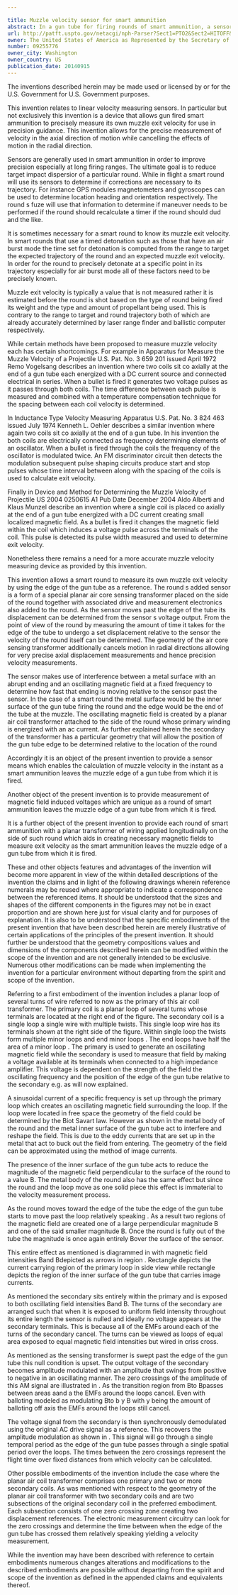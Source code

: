 ```yaml
---

title: Muzzle velocity sensor for smart ammunition
abstract: In a gun tube for firing rounds of smart ammunition, a sensor means applied to the ammunition which enables the calculation of muzzle velocity in the instant as the ammunition leaves the muzzle edge of the gun tube. The sensor relies on measurement of magnetic field induced voltages which are unique as the ammunition leaves the muzzle edge of the gun tube. Each round of ammunition has a planar transformer of wiring applied longitudinally on the side of the round, which aids in creating the necessary magnetic fields.
url: http://patft.uspto.gov/netacgi/nph-Parser?Sect1=PTO2&Sect2=HITOFF&p=1&u=%2Fnetahtml%2FPTO%2Fsearch-adv.htm&r=1&f=G&l=50&d=PALL&S1=09255776&OS=09255776&RS=09255776
owner: The United States of America as Represented by the Secretary of the Army
number: 09255776
owner_city: Washington
owner_country: US
publication_date: 20140915
---
```

The inventions described herein may be made used or licensed by or for the U.S. Government for U.S. Government purposes.

This invention relates to linear velocity measuring sensors. In particular but not exclusively this invention is a device that allows gun fired smart ammunition to precisely measure its own muzzle exit velocity for use in precision guidance. This invention allows for the precise measurement of velocity in the axial direction of motion while cancelling the effects of motion in the radial direction.

Sensors are generally used in smart ammunition in order to improve precision especially at long firing ranges. The ultimate goal is to reduce target impact dispersior of a particular round. While in flight a smart round will use its sensors to determine if corrections are necessary to its trajectory. For instance GPS modules magnetometers and gyroscopes can be used to determine location heading and orientation respectively. The round s fuze will use that information to determine if maneuver needs to be performed if the round should recalculate a timer if the round should dud and the like.

It is sometimes necessary for a smart round to know its muzzle exit velocity. In smart rounds that use a timed detonation such as those that have an air burst mode the time set for detonation is computed from the range to target the expected trajectory of the round and an expected muzzle exit velocity. In order for the round to precisely detonate at a specific point in its trajectory especially for air burst mode all of these factors need to be precisely known.

Muzzle exit velocity is typically a value that is not measured rather it is estimated before the round is shot based on the type of round being fired its weight and the type and amount of propellant being used. This is contrary to the range to target and round trajectory both of which are already accurately determined by laser range finder and ballistic computer respectively.

While certain methods have been proposed to measure muzzle velocity each has certain shortcomings. For example in Apparatus for Measure the Muzzle Velocity of a Projectile U.S. Pat. No. 3 659 201 issued April 1972 Remo Vogelsang describes an invention where two coils sit co axially at the end of a gun tube each energized with a DC current source and connected electrical in series. When a bullet is fired it generates two voltage pulses as it passes through both coils. The time difference between each pulse is measured and combined with a temperature compensation technique for the spacing between each coil velocity is determined.

In Inductance Type Velocity Measuring Apparatus U.S. Pat. No. 3 824 463 issued July 1974 Kenneth L. Oehler describes a similar invention where again two coils sit co axially at the end of a gun tube. In his invention the both coils are electrically connected as frequency determining elements of an oscillator. When a bullet is fired through the coils the frequency of the oscillator is modulated twice. An FM discriminator circuit then detects the modulation subsequent pulse shaping circuits produce start and stop pulses whose time interval between along with the spacing of the coils is used to calculate exit velocity.

Finally in Device and Method for Determining the Muzzle Velocity of Projectile US 2004 0250615 A1 Pub Date December 2004 Aldo Alberti and Klaus Munzel describe an invention where a single coil is placed co axially at the end of a gun tube energized with a DC current creating small localized magnetic field. As a bullet is fired it changes the magnetic field within the coil which induces a voltage pulse across the terminals of the coil. This pulse is detected its pulse width measured and used to determine exit velocity.

Nonetheless there remains a need for a more accurate muzzle velocity measuring device as provided by this invention.

This invention allows a smart round to measure its own muzzle exit velocity by using the edge of the gun tube as a reference. The round s added sensor is a form of a special planar air core sensing transformer placed on the side of the round together with associated drive and measurement electronics also added to the round. As the sensor moves past the edge of the tube its displacement can be determined from the sensor s voltage output. From the point of view of the round by measuring the amount of time it takes for the edge of the tube to undergo a set displacement relative to the sensor the velocity of the round itself can be determined. The geometry of the air core sensing transformer additionally cancels motion in radial directions allowing for very precise axial displacement measurements and hence precision velocity measurements.

The sensor makes use of interference between a metal surface with an abrupt ending and an oscillating magnetic field at a fixed frequency to determine how fast that ending is moving relative to the sensor past the sensor. In the case of a smart round the metal surface would be the inner surface of the gun tube firing the round and the edge would be the end of the tube at the muzzle. The oscillating magnetic field is created by a planar air coil transformer attached to the side of the round whose primary winding is energized with an ac current. As further explained herein the secondary of the transformer has a particular geometry that will allow the position of the gun tube edge to be determined relative to the location of the round

Accordingly it is an object of the present invention to provide a sensor means which enables the calculation of muzzle velocity in the instant as a smart ammunition leaves the muzzle edge of a gun tube from which it is fired.

Another object of the present invention is to provide measurement of magnetic field induced voltages which are unique as a round of smart ammunition leaves the muzzle edge of a gun tube from which it is fired.

It is a further object of the present invention to provide each round of smart ammunition with a planar transformer of wiring applied longitudinally on the side of such round which aids in creating necessary magnetic fields to measure exit velocity as the smart ammunition leaves the muzzle edge of a gun tube from which it is fired.

These and other objects features and advantages of the invention will become more apparent in view of the within detailed descriptions of the invention the claims and in light of the following drawings wherein reference numerals may be reused where appropriate to indicate a correspondence between the referenced items. It should be understood that the sizes and shapes of the different components in the figures may not be in exact proportion and are shown here just for visual clarity and for purposes of explanation. It is also to be understood that the specific embodiments of the present invention that have been described herein are merely illustrative of certain applications of the principles of the present invention. It should further be understood that the geometry compositions values and dimensions of the components described herein can be modified within the scope of the invention and are not generally intended to be exclusive. Numerous other modifications can be made when implementing the invention for a particular environment without departing from the spirit and scope of the invention.

Referring to a first embodiment of the invention includes a planar loop of several turns of wire referred to now as the primary of this air coil transformer. The primary coil is a planar loop of several turns whose terminals are located at the right end of the figure. The secondary coil is a single loop a single wire with multiple twists. This single loop wire has its terminals shown at the right side of the figure. Within single loop the twists form multiple minor loops and end minor loops . The end loops have half the area of a minor loop . The primary is used to generate an oscillating magnetic field while the secondary is used to measure that field by making a voltage available at its terminals when connected to a high impedance amplifier. This voltage is dependent on the strength of the field the oscillating frequency and the position of the edge of the gun tube relative to the secondary e.g. as will now explained.

A sinusoidal current of a specific frequency is set up through the primary loop which creates an oscillating magnetic field surrounding the loop. If the loop were located in free space the geometry of the field could be determined by the Biot Savart law. However as shown in the metal body of the round and the metal inner surface of the gun tube act to interfere and reshape the field. This is due to the eddy currents that are set up in the metal that act to buck out the field from entering. The geometry of the field can be approximated using the method of image currents.

The presence of the inner surface of the gun tube acts to reduce the magnitude of the magnetic field perpendicular to the surface of the round to a value B. The metal body of the round also has the same effect but since the round and the loop move as one solid piece this effect is immaterial to the velocity measurement process.

As the round moves toward the edge of the tube the edge of the gun tube starts to move past the loop relatively speaking . As a result two regions of the magnetic field are created one of a large perpendicular magnitude B and one of the said smaller magnitude B. Once the round is fully out of the tube the magnitude is once again entirely Bover the surface of the sensor.

This entire effect as mentioned is diagrammed in with magnetic field intensities Band Bdepicted as arrows in region . Rectangle depicts the current carrying region of the primary loop in side view while rectangle depicts the region of the inner surface of the gun tube that carries image currents.

As mentioned the secondary sits entirely within the primary and is exposed to both oscillating field intensities Band B. The turns of the secondary are arranged such that when it is exposed to uniform field intensity throughout its entire length the sensor is nulled and ideally no voltage appears at the secondary terminals. This is because all of the EMFs around each of the turns of the secondary cancel. The turns can be viewed as loops of equal area exposed to equal magnetic field intensities but wired in criss cross.

As mentioned as the sensing transformer is swept past the edge of the gun tube this null condition is upset. The output voltage of the secondary becomes amplitude modulated with an amplitude that swings from positive to negative in an oscillating manner. The zero crossings of the amplitude of this AM signal are illustrated in . As the transition region from Bto Bpasses between areas aand a the EMFs around the loops cancel. Even with balloting modeled as modulating Bto b y B with y being the amount of balloting off axis the EMFs around the loops still cancel.

The voltage signal from the secondary is then synchronously demodulated using the original AC drive signal as a reference. This recovers the amplitude modulation as shown in . This signal will go through a single temporal period as the edge of the gun tube passes through a single spatial period over the loops. The times between the zero crossings represent the flight time over fixed distances from which velocity can be calculated.

Other possible embodiments of the invention include the case where the planar air coil transformer comprises one primary and two or more secondary coils. As was mentioned with respect to the geometry of the planar air coil transformer with two secondary coils and are two subsections of the original secondary coil in the preferred embodiment. Each subsection consists of one zero crossing zone creating two displacement references. The electronic measurement circuitry can look for the zero crossings and determine the time between when the edge of the gun tube has crossed them relatively speaking yielding a velocity measurement.

While the invention may have been described with reference to certain embodiments numerous changes alterations and modifications to the described embodiments are possible without departing from the spirit and scope of the invention as defined in the appended claims and equivalents thereof.

